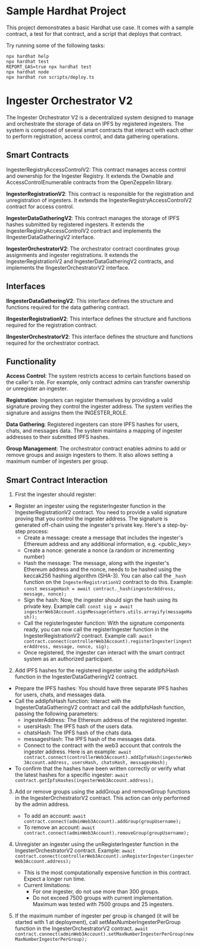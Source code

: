 # Sample Hardhat Project

This project demonstrates a basic Hardhat use case. It comes with a sample contract, a test for that contract, and a script that deploys that contract.

Try running some of the following tasks:

```shell
npx hardhat help
npx hardhat test
REPORT_GAS=true npx hardhat test
npx hardhat node
npx hardhat run scripts/deploy.ts
```




# Ingester Orchestrator V2

The Ingester Orchestrator V2 is a decentralized system designed to manage and orchestrate the storage of data on IPFS by registered ingesters. The system is composed of several smart contracts that interact with each other to perform registration, access control, and data gathering operations.

## Smart Contracts
IngesterRegistryAccessControlV2: This contract manages access control and ownership for the Ingester Registry. It extends the Ownable and AccessControlEnumerable contracts from the OpenZeppelin library.

**IngesterRegistrationV2**: This contract is responsible for the registration and unregistration of ingesters. It extends the IngesterRegistryAccessControlV2 contract for access control.

**IngesterDataGatheringV2**: This contract manages the storage of IPFS hashes submitted by registered ingesters. It extends the IngesterRegistryAccessControlV2 contract and implements the IIngesterDataGatheringV2 interface.

**IngesterOrchestratorV2**: The orchestrator contract coordinates group assignments and ingester registrations. It extends the IngesterRegistrationV2 and IngesterDataGatheringV2 contracts, and implements the IIngesterOrchestratorV2 interface.

## Interfaces

**IIngesterDataGatheringV2**: This interface defines the structure and functions required for the data gathering contract.

**IIngesterRegistrationV2**: This interface defines the structure and functions required for the registration contract.

**IIngesterOrchestratorV2**: This interface defines the structure and functions required for the orchestrator contract.

## Functionality

**Access Control**: The system restricts access to certain functions based on the caller's role. For example, only contract admins can transfer ownership or unregister an ingester.

**Registration**: Ingesters can register themselves by providing a valid signature proving they control the ingester address. The system verifies the signature and assigns them the INGESTER_ROLE.

**Data Gathering**: Registered ingesters can store IPFS hashes for users, chats, and messages data. The system maintains a mapping of ingester addresses to their submitted IPFS hashes.

**Group Management**: The orchestrator contract enables admins to add or remove groups and assign ingesters to them. It also allows setting a maximum number of ingesters per group.


## Smart Contract Interaction

1. First the ingester should register:
- Register an ingester using the registerIngester function in the IngesterRegistrationV2 contract. You need to provide a valid signature proving that you control the ingester address. The signature is generated off-chain using the ingester's private key. Here's a step-by-step process:
    - Create a message: create a message that includes the ingester's Ethereum address and any additional information, e.g. <public_key>_<nonce>_<timestamp>
    - Create a nonce: generate a nonce (a random or incrementing number)
    - Hash the message: The message, along with the ingester's Ethereum address and the nonce, needs to be hashed using the keccak256 hashing algorithm (SHA-3). You can also call the `_hash` function on the `IngesterRegistrationV2` contract to do this. Example:
    ```const messageHash = await contract._hash(ingesterAddress, message, nonce);```
    - Sign the hash: Now, the ingester should sign the hash using its private key. Example call:
    ```const sig = await ingesterWeb3Account.signMessage(ethers.utils.arrayify(messageHash));```
    - Call the registerIngester function: With the signature components ready, you can now call the registerIngester function in the IngesterRegistrationV2 contract. Example call:
    ```await contract.connect(controllerWeb3Account).registerIngester(ingesterAddress, message, nonce, sig);```
    - Once registered, the ingester can interact with the smart contract system as an authorized participant.

2. Add IPFS hashes for the registered ingester using the addIpfsHash function in the IngesterDataGatheringV2 contract.
- Prepare the IPFS hashes: You should have three separate IPFS hashes for users, chats, and messages data.
- Call the addIpfsHash function: Interact with the IngesterDataGatheringV2 contract and call the addIpfsHash function, passing the following parameters:
    - ingesterAddress: The Ethereum address of the registered ingester.
    - usersHash: The IPFS hash of the users data.
    - chatsHash: The IPFS hash of the chats data.
    - messagesHash: The IPFS hash of the messages data.
    - Connect to the contract with the web3 account that controls the ingester address. Here is an example: 
    ```await contract.connect(controllerWeb3Account).addIpfsHash(ingesterWeb3Account.address, usersHash, chatsHash, messagesHash);```
- To confirm that the hashes have been written correctly or verify what the latest hashes for a specific ingester: 
    ```await contract.getIpfsHashes(ingesterWeb3Account.address);```

3. Add or remove groups using the addGroup and removeGroup functions in the IngesterOrchestratorV2 contract. This action can only performed by the admin address.
    - To add an account:
    ```await contract.connect(adminWeb3Account).addGroup(groupUsername);```
    - To remove an account:
    ```await contract.connect(adminWeb3Account).removeGroup(groupUsername);```

4. Unregister an ingester using the unRegisterIngester function in the IngesterOrchestratorV2 contract. Example:
```await contract.connect(controllerWeb3Account).unRegisterIngester(ingesterWeb3Account.address);```
    - This is the most computationally expensive function in this contract. Expect a longer run time. 
    - Current limitations:
        - For one ingester, do not use more than 300 groups. 
        - Do not exceed 7500 groups with current implementation. Maximum was tested with 7500 groups and 25 ingesters.

5. If the maximum number of ingester per group is changed (it will be started with 1 at deployment), call setMaxNumberIngesterPerGroup function in the IngesterOrchestratorV2 contract.
```await contract.connect(adminWeb3Account).setMaxNumberIngesterPerGroup(newMaxNumberIngesterPerGroup);```


